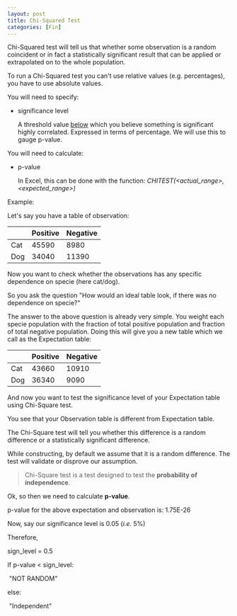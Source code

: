 ```yaml
---
layout: post
title: Chi-Squared Test
categories: [Fin]
---
```


Chi-Squared test will tell us that whether some observation is a random coincident or in fact a statistically significant result that can be applied or extrapolated on to the whole population. 

To run a Chi-Squared test you can't use relative values (e.g. percentages), you have to use absolute values.

You will need to specify:

- significance level

  A threshold value <u>below</u> which you believe something is significant highly correlated. Expressed in terms of percentage. We will use this to gauge p-value.

You will need to calculate:

- p-value

  In Excel, this can be done with the function: *CHITEST(\<actual_range\>, \<expected_range\>)*

Example:

Let's say you have a table of observation:

|      | Positive | Negative |
| ---- | -------- | -------- |
| Cat  | 45590    | 8980     |
| Dog  | 34040    | 11390    |

Now you want to check whether the observations has any specific dependence on specie (here cat/dog). 

So you ask the question "How would an ideal table look, if there was no dependence on specie?" 

The answer to the above question is already very simple. You weight each specie population with the fraction of total positive population and fraction of total negative population. Doing this will give you a new table which we call as the Expectation table:

|      | Positive | Negative |
| ---- | -------- | -------- |
| Cat  | 43660    | 10910    |
| Dog  | 36340    | 9090     |

And now you want to test the significance level of your Expectation table using Chi-Square test.

You see that your Observation table is different from Expectation table.

The Chi-Square test will tell you whether this difference is a random difference or a statistically significant difference.

While constructing, by default we assume that it is a random difference. The test will validate or disprove our assumption.

>  Chi-Square test is a test designed to test the **probability of independence**.



Ok, so then we need to calculate **p-value**. 

p-value for the above expectation and observation is: 1.75E-26

Now, say our significance level is 0.05 (*i.e.* 5%) 

Therefore, 

sign_level = 0.5

If p-value < sign_level:

​	"NOT RANDOM"

else:

​	"Independent"



